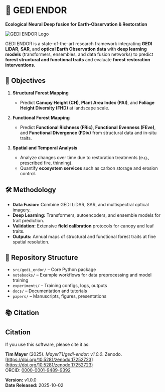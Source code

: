 # 🌲 GEDI ENDOR
**Ecological Neural Deep fusion for Earth-Observation & Restoration**

![GEDI ENDOR Logo](docs/images/gedi-endor-logo.png)

GEDI ENDOR is a state-of-the-art research framework integrating **GEDI LiDAR**, **SAR**, and **optical Earth Observation data** with **deep learning models** (transformers, ensembles, and data fusion networks) to predict **forest structural and functional traits** and evaluate **forest restoration interventions**.

## 🔬 Objectives

1. **Structural Forest Mapping**  
   - Predict **Canopy Height (CH)**, **Plant Area Index (PAI)**, and **Foliage Height Diversity (FHD)** at landscape scale.  

2. **Functional Forest Mapping**  
   - Predict **Functional Richness (FRic)**, **Functional Evenness (FEve)**, and **Functional Divergence (FDiv)** from structural data and in-situ traits.  

3. **Spatial and Temporal Analysis**  
   - Analyze changes over time due to restoration treatments (e.g., prescribed fire, thinning).  
   - Quantify **ecosystem services** such as carbon storage and erosion control.  

## 🛠️ Methodology

- **Data Fusion:** Combine GEDI LiDAR, SAR, and multispectral optical imagery.  
- **Deep Learning:** Transformers, autoencoders, and ensemble models for trait prediction.  
- **Validation:** Extensive **field calibration** protocols for canopy and leaf traits.  
- **Outputs:** Annual maps of structural and functional forest traits at fine spatial resolution.  

## 📂 Repository Structure

- `src/gedi_endor/` – Core Python package  
- `notebooks/` – Example workflows for data preprocessing and model training  
- `experiments/` – Training configs, logs, outputs  
- `docs/` – Documentation and tutorials  
- `papers/` – Manuscripts, figures, presentations  

## 📚 Citation

## Citation

If you use this software, please cite it as:

**Tim Mayer** (2025). *MayerT1/gedi-endor: v1.0.0*. Zenodo. [https://doi.org/10.5281/zenodo.17252723](https://doi.org/10.5281/zenodo.17252723)  
ORCID: [0000-0001-9489-9392](https://orcid.org/0000-0001-9489-9392)

**Version:** v1.0.0  
**Date Released:** 2025-10-02

